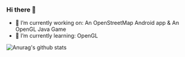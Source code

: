 ### Hi there 👋


- 🔭 I’m currently working on: An OpenStreetMap Android app & An OpenGL Java Game
- 🌱 I’m currently learning: OpenGL

![Anurag's github stats](https://github-readme-stats.vercel.app/api?CodingWithMenno=anuraghazra)
